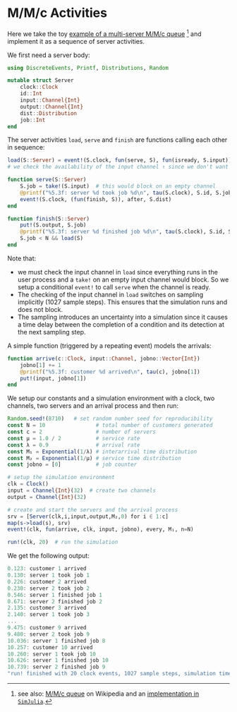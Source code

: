 # M/M/c Activities

Here we take the toy [example of a multi-server M/M/c queue](https://github.com/BenLauwens/SimJulia.jl/blob/master/examples/queue_mmc.ipynb) [^1] and implement it as a sequence of server activities. 

We first need a server body:

```julia
using DiscreteEvents, Printf, Distributions, Random

mutable struct Server
    clock::Clock
    id::Int
    input::Channel{Int}
    output::Channel{Int}
    dist::Distribution
    job::Int
end
```

The server activities `load`, `serve` and `finish` are functions calling each other in sequence:

```julia
load(S::Server) = event!(S.clock, fun(serve, S), fun(isready, S.input))
# we check the availability of the input channel ↑ since we don't want to block

function serve(S::Server)
    S.job = take!(S.input)  # this would block on an empty channel
    @printf("%5.3f: server %d took job %d\n", tau(S.clock), S.id, S.job)
    event!(S.clock, (fun(finish, S)), after, S.dist)
end

function finish(S::Server)
    put!(S.output, S.job)
    @printf("%5.3f: server %d finished job %d\n", tau(S.clock), S.id, S.job)
    S.job < N && load(S)
end
```

Note that:

- we must check the input channel in `load` since everything runs in the user process and a `take!` on an empty input channel would block. So we setup a conditional `event!` to call `serve` when the channel is ready.
- The checking of the input channel in `load` switches on sampling implicitly (1027 sample steps). This ensures that the simulation runs and does not block.
- The sampling introduces an uncertainty into a simulation since it causes a time delay between the completion of a condition and its detection at the next sampling step.


A simple function (triggered by a repeating event) models the arrivals:

```julia
function arrive(c::Clock, input::Channel, jobno::Vector{Int})
    jobno[1] += 1
    @printf("%5.3f: customer %d arrived\n", tau(c), jobno[1])
    put!(input, jobno[1])
end
```

We setup our constants and a simulation environment with a clock, two channels, two servers and an arrival process and then run:

```julia
Random.seed!(8710)   # set random number seed for reproducibility
const N = 10                # total number of customers generated
const c = 2                 # number of servers
const μ = 1.0 / 2           # service rate
const λ = 0.9               # arrival rate
const M₁ = Exponential(1/λ) # interarrival time distribution
const M₂ = Exponential(1/μ) # service time distribution
const jobno = [0]           # job counter

# setup the simulation environment
clk = Clock()
input = Channel{Int}(32)  # create two channels
output = Channel{Int}(32)

# create and start the servers and the arrival process
srv = [Server(clk,i,input,output,M₂,0) for i ∈ 1:c]
map(s->load(s), srv)
event!(clk, fun(arrive, clk, input, jobno), every, M₁, n=N)

run!(clk, 20)  # run the simulation
```

We get the following output:

```julia
0.123: customer 1 arrived
0.130: server 1 took job 1
0.226: customer 2 arrived
0.230: server 2 took job 2
0.546: server 1 finished job 1
0.671: server 2 finished job 2
2.135: customer 3 arrived
2.140: server 1 took job 3
...
9.475: customer 9 arrived
9.480: server 2 took job 9
10.036: server 1 finished job 8
10.257: customer 10 arrived
10.260: server 1 took job 10
10.626: server 1 finished job 10
10.739: server 2 finished job 9
"run! finished with 20 clock events, 1027 sample steps, simulation time: 20.0"
```


[^1]:  see also: [M/M/c queue](https://en.wikipedia.org/wiki/M/M/c_queue) on Wikipedia and an [implementation in `SimJulia`](https://github.com/BenLauwens/SimJulia.jl/blob/master/examples/queue_mmc.ipynb).
